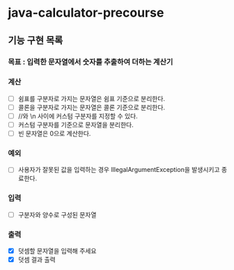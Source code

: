 # java-calculator-precourse

## 기능 구현 목록

### 목표 : 입력한 문자열에서 숫자를 추출하여 더하는 계산기

### 계산

- [ ] 쉼표를 구분자로 가지는 문자열은 쉼표 기준으로 분리한다.
- [ ] 콜론을 구분자로 가지는 문자열은 콜론 기준으로 분리한다.
- [ ] //와 \n 사이에 커스텀 구분자를 지정할 수 있다.
- [ ] 커스텀 구분자를 기준으로 문자열을 분리한다.
- [ ] 빈 문자열은 0으로 계산한다.

### 예외

- [ ] 사용자가 잘못된 값을 입력하는 경우 IllegalArgumentException을 발생시키고 종료한다.

### 입력

- [ ] 구분자와 양수로 구성된 문자열

### 출력

- [X] 덧셈할 문자열을 입력해 주세요
- [X] 덧셈 결과 출력